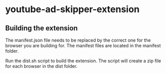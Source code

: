 # youtube-ad-skipper-extension

## Building the extension

The manifest.json file needs to be replaced by the correct one for the browser you are building for. The manifest files are located in the manifest folder.

Run the dist.sh script to build the extension. The script will create a zip file for each browser in the dist folder.